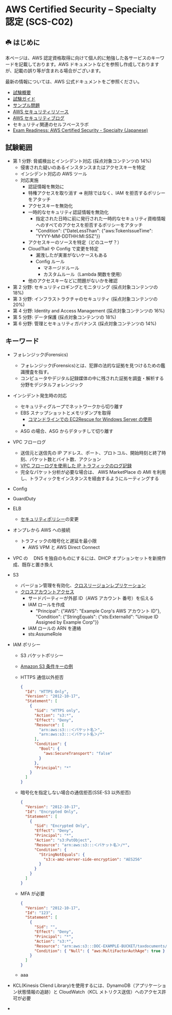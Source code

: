 # AWS Certified Security – Specialty 認定 (SCS-C02)

## ☘️ はじめに

本ページは、AWS 認定資格取得に向けて個人的に勉強した各サービスのキーワードを記載しております。AWS ドキュメントなどを参照し作成しておりますが、記載の誤り等が含まれる場合がございます。

最新の情報については、AWS 公式ドキュメントをご参照ください。

- [試験概要](https://aws.amazon.com/jp/certification/certified-security-specialty/)
- [試験ガイド](https://d1.awsstatic.com/ja_JP/training-and-certification/docs-security-spec/AWS-Certified-Security-Specialty_Exam-Guide.pdf)
- [サンプル問題](https://d1.awsstatic.com/ja_JP/training-and-certification/docs-security-spec/AWS-Certified-Security-Speciality_Sample-Questions.pdf)
- [AWS セキュリティリソース](https://aws.amazon.com/jp/security/security-learning/?cards-top.sort-by=item.additionalFields.sortDate&cards-top.sort-order=desc&awsf.Types=*all)
- [AWS セキュリティブログ](https://aws.amazon.com/jp/blogs/news/tag/security-blog/)
- セキュリティ関連のセルフペースラボ
- [Exam Readiness: AWS Certified Security - Specialty (Japanese) ](https://explore.skillbuilder.aws/learn/course/external/view/elearning/762/exam-readiness-aws-certified-security-specialty-japanese)

## 試験範囲

- 第 1 分野: 脅威検出とインシデント対応 (採点対象コンテンツの 14%)
  - 侵害された疑いのあるインスタンスまたはアクセスキーを特定
  - インシデント対応の AWS ツール
  - 対応実施
    - 認証情報を無効に
    - 特権アクセスを取り消す ⇒ 削除ではなく、IAM を拒否するポリシーをアタッチ
    - アクセスキーを無効化
    - 一時的なセキュリティ認証情報を無効化
      - 指定された日時に前に発行された一時的なセキュリティ資格情報へのすべてのアクセスを拒否するポリシーをアタッチ
      - "Condition": {"DateLessThan": {"aws:TokenIssueTime": "YYYY-MM-DDTHH:MI:SSZ"}}
    - アクセスキーのソースを特定（どのユーザ？）
    - CloudTtail や Config で変更を特定
      - 漏洩したが実害がないケースもある
      - Config ルール
        - マネージドルール
        - カスタムルール（Lambda 関数を使用）
    - 他のアクセスキーなどに問題がないかを確認
- 第 2 分野: セキュリティロギングとモニタリング (採点対象コンテンツの 18%)
- 第 3 分野: インフラストラクチャのセキュリティ (採点対象コンテンツの 20%)
- 第 4 分野: Identity and Access Management (採点対象コンテンツの 16%)
- 第 5 分野: データ保護 (採点対象コンテンツの 18%)
- 第 6 分野: 管理とセキュリティガバナンス (採点対象コンテンツの 14%)

## キーワード

- フォレンジック(Forensics)

  - フォレンジック(Forensics)とは、犯罪の法的な証拠を見つけるための鑑識捜査を指す。
  - コンピュータやデジタル記録媒体の中に残された証拠を調査・解析する分野をデジタルフォレンジック

- インシデント発生時の対応

  - セキュリティグループでネットワークから切り離す
  - EBS スナップショットとメモリダンプを取得
    - [コマンドラインでの EC2Rescue for Windows Server の使用](https://docs.aws.amazon.com/ja_jp/AWSEC2/latest/WindowsGuide/ec2rw-cli.html)
    -
  - ASG の場合、ASG からデタッチして切り離す

- VPC フローログ
  - 送信元と送信先の IP アドレス、ポート、プロトコル、開始時刻と終了時刻、パケット数とバイト数、アクション
  - [VPC フローログを使用した IP トラフィックのログ記録](https://docs.aws.amazon.com/ja_jp/vpc/latest/userguide/flow-logs.html)
  - 完全なパケット分析が必要な場合は、 AWS MarketPlace の AMI を利用し、トラフィックをインスタンスを経由するようにルーティングする
- Config
- GuardDuty
- ELB
  - [セキュリティポリシー](https://docs.aws.amazon.com/ja_jp/elasticloadbalancing/latest/application/create-https-listener.html#describe-ssl-policies)の変更
- オンプレから AWS への接続
  - トラフィックの暗号化と遅延を最小限
    - AWS VPM と AWS Direct Connect
- VPC の　 DNS を独自のものにするには、DHCP オプションセットを新規作成、既存と置き換え
- S3
  - バージョン管理を有効化、[クロスリージョンレプリケーション](https://docs.aws.amazon.com/ja_jp/AmazonS3/latest/userguide/replication.html)
  - [クロスアカウントアクセス](https://docs.aws.amazon.com/ja_jp/IAM/latest/UserGuide/id_roles_create_for-user_externalid.html)
    - サードパーティーが外部 ID（AWS アカウント 番号）を伝える
    - IAM ロールを作成
      - "Principal": {"AWS": "Example Corp's AWS アカウント ID"},
        "Condition": {"StringEquals": {"sts:ExternalId": "Unique ID Assigned by Example Corp"}}
    - IAM ロールの ARN を連絡
    - sts:AssumeRole
- IAM ポリシー

  - S3 バケットポリシー
  - [Amazon S3 条件キーの例](https://docs.aws.amazon.com/ja_jp/AmazonS3/latest/userguide/amazon-s3-policy-keys.html)
  - HTTPS 通信以外拒否

    ```json
    {
      "Id": "HTTPS Only",
      "Version": "2012-10-17",
      "Statement": [
        {
          "Sid": "HTTPS only",
          "Action": "s3:*",
          "Effect": "Deny",
          "Resource": [
            "arn:aws:s3:::＜バケット名＞",
            "arn:aws:s3:::＜バケット名＞/*"
          ],
          "Condition": {
            "Bool": {
              "aws:SecureTransport": "false"
            }
          },
          "Principal": "*"
        }
      ]
    }
    ```

  - 暗号化を指定しない場合の通信拒否(SSE-S3 以外拒否)

    ```json
    {
      "Version": "2012-10-17",
      "Id": "Encrypted Only",
      "Statement": [
        {
          "Sid": "Encrypted Only",
          "Effect": "Deny",
          "Principal": "*",
          "Action": "s3:PutObject",
          "Resource": "arn:aws:s3:::＜バケット名＞/*",
          "Condition": {
            "StringNotEquals": {
              "s3:x-amz-server-side-encryption": "AES256"
            }
          }
        }
      ]
    }
    ```

  - MFA が必要

    ```json
    {
      "Version": "2012-10-17",
      "Id": "123",
      "Statement": [
        {
          "Sid": "",
          "Effect": "Deny",
          "Principal": "*",
          "Action": "s3:*",
          "Resource": "arn:aws:s3:::DOC-EXAMPLE-BUCKET/taxdocuments/*",
          "Condition": { "Null": { "aws:MultiFactorAuthAge": true } }
        }
      ]
    }
    ```

  - aaa

- KCL(Kinesis Cliend Library)を使用するには、DynamoDB（アプリケーション状態情報の追跡）と CloudWatch（KCL メトリクス送信）へのアクセス許可が必要
-
